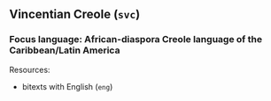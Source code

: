 ## Vincentian Creole (`svc`)

### Focus language: African-diaspora Creole language of the Caribbean/Latin America

Resources:
 - bitexts with English (`eng`)